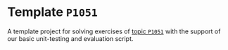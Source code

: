 # Template `P1051`

A template project for solving exercises of [topic `P1051`](https://github.com/INBGM0212-2023/exercises/blob/main/week-03/P1051/README.md) with the support of our basic unit-testing and evaluation script.